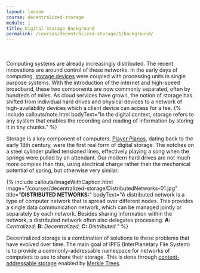 ```yaml
---
layout: lesson
course: decentralized-storage
module: 1
title: Digital Storage Background
permalink: /courses/decentralized-storage/1/background/
---
```

<br>
<br>
<span class="openingParagraph">Computing systems are already increasingly distributed. The recent innovations are around control of these networks.</span>
In the early days of computing, <a href="https://en.wikipedia.org/wiki/Data_storage">storage devices</a> were coupled with processing units in single purpose systems. With the introduction of the internet and high-speed broadband, these two components are now commonly separated, often by hundreds of miles. As cloud services have grown, the notion of storage has shifted from individual hard drives and physical devices to a network of high-availability devices which a client device can access for a fee.
{% include callouts/note.html
	bodyText="In the digital context, storage refers to any system that enables the recording and reading of information by storing it in tiny chunks."
%}

Storage is a key component of computers. <a href="https://en.wikipedia.org/wiki/Player_piano">Player Pianos</a>, dating back to the early 18th century, were the first real form of digital storage. The notches on a steel cylinder pulled tensioned lines, effectively playing a song when the springs were pulled by an attendant. Our modern hard drives are not much more complex than this, using electrical charge rather than the mechanical potential of spring, but otherwise very similar.

{% include callouts/imageWithCaption.html
	image="/courses/decentralized-storage/DistributedNetworks-01.jpg"
	title="<b>DISTRIBUTED NETWORKS:</b>"
	bodyText="A distributed network is a type of computer network that is spread over different nodes. This provides a single data communication network, which can be managed jointly or separately by each network. Besides sharing information within the network, a distributed network often also delegates processing.  <b>A:</b> <i>Centralized;</i> <b>B:</b> <i>Decentralized;</i> <b>C:</b> <i>Distributed.</i>"
%}

Decentralized storage is a combination of solutions to these problems that have evolved over time. The main goal of IPFS (InterPlanetary File System) is to provide a commonly-addressable namespace for networks of computers to use to share their storage. This is done through <a href="https://en.wikipedia.org/wiki/Content-addressable_storage">content-addressable storage</a> enabled by <a href="https://en.wikipedia.org/wiki/Merkle_tree">Merkle Trees</a>.
